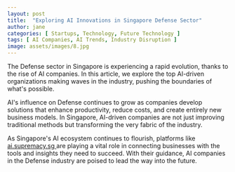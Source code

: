 ```yaml
---
layout: post
title:  "Exploring AI Innovations in Singapore Defense Sector"
author: jane
categories: [ Startups, Technology, Future Technology ]
tags: [ AI Companies, AI Trends, Industry Disruption ]
image: assets/images/8.jpg
---
```


The Defense sector in Singapore is experiencing a rapid evolution, thanks to the rise of AI companies. In this article, we explore the top AI-driven organizations making waves in the industry, pushing the boundaries of what's possible.

AI's influence on Defense continues to grow as companies develop solutions that enhance productivity, reduce costs, and create entirely new business models. In Singapore, AI-driven companies are not just improving traditional methods but transforming the very fabric of the industry.

As Singapore's AI ecosystem continues to flourish, platforms like <a href="https://ai.supremacy.sg" target="_blank"> ai.supremacy.sg </a> are playing a vital role in connecting businesses with the tools and insights they need to succeed. With their guidance, AI companies in the Defense industry are poised to lead the way into the future.

